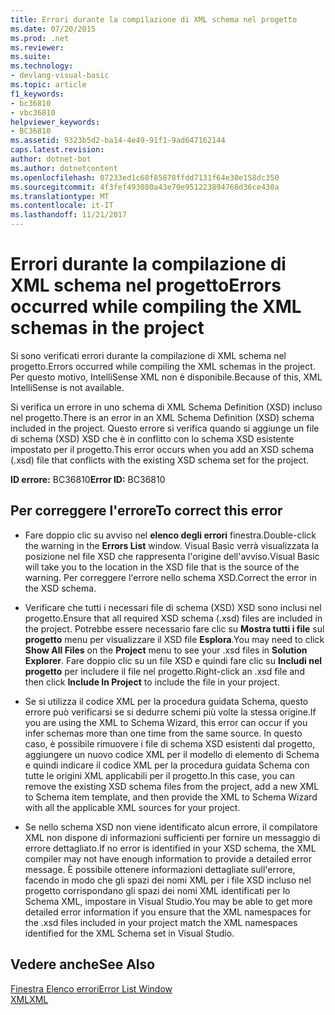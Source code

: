 ```yaml
---
title: Errori durante la compilazione di XML schema nel progetto
ms.date: 07/20/2015
ms.prod: .net
ms.reviewer: 
ms.suite: 
ms.technology:
- devlang-visual-basic
ms.topic: article
f1_keywords:
- bc36810
- vbc36810
helpviewer_keywords:
- BC36810
ms.assetid: 9323b5d2-ba14-4e49-91f1-9ad647162144
caps.latest.revision: 
author: dotnet-bot
ms.author: dotnetcontent
ms.openlocfilehash: 07233ed1c68f85878ffdd7131f64e30e158dc350
ms.sourcegitcommit: 4f3fef493080a43e70e951223894768d36ce430a
ms.translationtype: MT
ms.contentlocale: it-IT
ms.lasthandoff: 11/21/2017
---
```

# <a name="errors-occurred-while-compiling-the-xml-schemas-in-the-project"></a><span data-ttu-id="313cd-102">Errori durante la compilazione di XML schema nel progetto</span><span class="sxs-lookup"><span data-stu-id="313cd-102">Errors occurred while compiling the XML schemas in the project</span></span>
<span data-ttu-id="313cd-103">Si sono verificati errori durante la compilazione di XML schema nel progetto.</span><span class="sxs-lookup"><span data-stu-id="313cd-103">Errors occurred while compiling the XML schemas in the project.</span></span> <span data-ttu-id="313cd-104">Per questo motivo, IntelliSense XML non è disponibile.</span><span class="sxs-lookup"><span data-stu-id="313cd-104">Because of this, XML IntelliSense is not available.</span></span>  
  
 <span data-ttu-id="313cd-105">Si verifica un errore in uno schema di XML Schema Definition (XSD) incluso nel progetto.</span><span class="sxs-lookup"><span data-stu-id="313cd-105">There is an error in an XML Schema Definition (XSD) schema included in the project.</span></span> <span data-ttu-id="313cd-106">Questo errore si verifica quando si aggiunge un file di schema (XSD) XSD che è in conflitto con lo schema XSD esistente impostato per il progetto.</span><span class="sxs-lookup"><span data-stu-id="313cd-106">This error occurs when you add an XSD schema (.xsd) file that conflicts with the existing XSD schema set for the project.</span></span>  
  
 <span data-ttu-id="313cd-107">**ID errore:** BC36810</span><span class="sxs-lookup"><span data-stu-id="313cd-107">**Error ID:** BC36810</span></span>  
  
## <a name="to-correct-this-error"></a><span data-ttu-id="313cd-108">Per correggere l'errore</span><span class="sxs-lookup"><span data-stu-id="313cd-108">To correct this error</span></span>  
  
-   <span data-ttu-id="313cd-109">Fare doppio clic su avviso nel **elenco degli errori** finestra.</span><span class="sxs-lookup"><span data-stu-id="313cd-109">Double-click the warning in the **Errors List** window.</span></span> <span data-ttu-id="313cd-110">Visual Basic verrà visualizzata la posizione nel file XSD che rappresenta l'origine dell'avviso.</span><span class="sxs-lookup"><span data-stu-id="313cd-110">Visual Basic will take you to the location in the XSD file that is the source of the warning.</span></span> <span data-ttu-id="313cd-111">Per correggere l'errore nello schema XSD.</span><span class="sxs-lookup"><span data-stu-id="313cd-111">Correct the error in the XSD schema.</span></span>  
  
-   <span data-ttu-id="313cd-112">Verificare che tutti i necessari file di schema (XSD) XSD sono inclusi nel progetto.</span><span class="sxs-lookup"><span data-stu-id="313cd-112">Ensure that all required XSD schema (.xsd) files are included in the project.</span></span> <span data-ttu-id="313cd-113">Potrebbe essere necessario fare clic su **Mostra tutti i file** sul **progetto** menu per visualizzare il XSD file **Esplora**.</span><span class="sxs-lookup"><span data-stu-id="313cd-113">You may need to click **Show All Files** on the **Project** menu to see your .xsd files in **Solution Explorer**.</span></span> <span data-ttu-id="313cd-114">Fare doppio clic su un file XSD e quindi fare clic su **Includi nel progetto** per includere il file nel progetto.</span><span class="sxs-lookup"><span data-stu-id="313cd-114">Right-click an .xsd file and then click **Include In Project** to include the file in your project.</span></span>  
  
-   <span data-ttu-id="313cd-115">Se si utilizza il codice XML per la procedura guidata Schema, questo errore può verificarsi se si dedurre schemi più volte la stessa origine.</span><span class="sxs-lookup"><span data-stu-id="313cd-115">If you are using the XML to Schema Wizard, this error can occur if you infer schemas more than one time from the same source.</span></span> <span data-ttu-id="313cd-116">In questo caso, è possibile rimuovere i file di schema XSD esistenti dal progetto, aggiungere un nuovo codice XML per il modello di elemento di Schema e quindi indicare il codice XML per la procedura guidata Schema con tutte le origini XML applicabili per il progetto.</span><span class="sxs-lookup"><span data-stu-id="313cd-116">In this case, you can remove the existing XSD schema files from the project, add a new XML to Schema item template, and then provide the XML to Schema Wizard with all the applicable XML sources for your project.</span></span>  
  
-   <span data-ttu-id="313cd-117">Se nello schema XSD non viene identificato alcun errore, il compilatore XML non dispone di informazioni sufficienti per fornire un messaggio di errore dettagliato.</span><span class="sxs-lookup"><span data-stu-id="313cd-117">If no error is identified in your XSD schema, the XML compiler may not have enough information to provide a detailed error message.</span></span> <span data-ttu-id="313cd-118">È possibile ottenere informazioni dettagliate sull'errore, facendo in modo che gli spazi dei nomi XML per i file XSD incluso nel progetto corrispondano gli spazi dei nomi XML identificati per lo Schema XML, impostare in Visual Studio.</span><span class="sxs-lookup"><span data-stu-id="313cd-118">You may be able to get more detailed error information if you ensure that the XML namespaces for the .xsd files included in your project match the XML namespaces identified for the XML Schema set in Visual Studio.</span></span>  
  
## <a name="see-also"></a><span data-ttu-id="313cd-119">Vedere anche</span><span class="sxs-lookup"><span data-stu-id="313cd-119">See Also</span></span>  
 [<span data-ttu-id="313cd-120">Finestra Elenco errori</span><span class="sxs-lookup"><span data-stu-id="313cd-120">Error List Window</span></span>](/visualstudio/ide/reference/error-list-window)  
 [<span data-ttu-id="313cd-121">XML</span><span class="sxs-lookup"><span data-stu-id="313cd-121">XML</span></span>](../../../visual-basic/programming-guide/language-features/xml/index.md)
